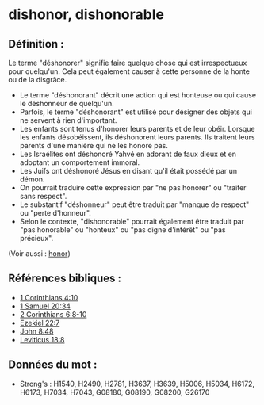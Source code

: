 # dishonor, dishonorable

## Définition :

Le terme "déshonorer" signifie faire quelque chose qui est irrespectueux pour quelqu'un. Cela peut également causer à cette personne de la honte ou de la disgrâce.

* Le terme "déshonorant" décrit une action qui est honteuse ou qui cause le déshonneur de quelqu'un.
* Parfois, le terme "déshonorant" est utilisé pour désigner des objets qui ne servent à rien d'important.
* Les enfants sont tenus d'honorer leurs parents et de leur obéir. Lorsque les enfants désobéissent, ils déshonorent leurs parents. Ils traitent leurs parents d'une manière qui ne les honore pas.
* Les Israélites ont déshonoré Yahvé en adorant de faux dieux et en adoptant un comportement immoral.
* Les Juifs ont déshonoré Jésus en disant qu'il était possédé par un démon.
* On pourrait traduire cette expression par "ne pas honorer" ou "traiter sans respect".
* Le substantif "déshonneur" peut être traduit par "manque de respect" ou "perte d'honneur".
* Selon le contexte, "dishonorable" pourrait également être traduit par "pas honorable" ou "honteux" ou "pas digne d'intérêt" ou "pas précieux".

(Voir aussi : [honor](../kt/honor.md))

## Références bibliques :

* [1 Corinthians 4:10](rc://en/tn/help/1co/04/10)
* [1 Samuel 20:34](rc://en/tn/help/1sa/20/34)
* [2 Corinthians 6:8-10](rc://en/tn/help/2co/06/08)
* [Ezekiel 22:7](rc://en/tn/help/ezk/22/07)
* [John 8:48](rc://en/tn/help/jhn/08/48)
* [Leviticus 18:8](rc://en/tn/help/lev/18/08)

## Données du mot :

* Strong's : H1540, H2490, H2781, H3637, H3639, H5006, H5034, H6172, H6173, H7034, H7043, G08180, G08190, G08200, G26170
